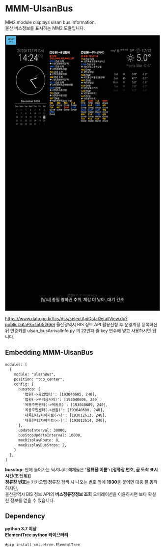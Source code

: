 # MMM-UlsanBus
MM2 module displays ulsan bus information.   
울산 버스정보를 표시하는 MM2 모듈입니다.

![Alt text](/ulsanBus.png)         

https://www.data.go.kr/tcs/dss/selectApiDataDetailView.do?publicDataPk=15052669
울산광역시 BIS 정보 API 활용신청 후 운영계정 등록하신 뒤 인증키를
ulsan_busArrivalInfo.py 의 22번째 줄 key 변수에 넣고 사용하시면 됩니다.

## Embedding MMM-UlsanBus
``` JS
modules: [
  {
    module: "ulsanBus",
    position: "top_center",
    config: {
      busstop: {
        '법원(->공업탑R)': [193040605, 240],
        '법원(->무거삼거리)': [193040606, 240],
        '옥동주민센터(->옥동초)': [193040609, 240],
        '옥동주민센터(->법원)': [193040608, 240],
        '대륙현대2차아파트(->)': [193012613, 240],
        '대륙현대2차아파트(<-)': [193012614, 240],
      },
      updateInterval: 30000,
      busStopUpdateInterval: 10000,
      maxDisplayRoute: 8,
      maxDisplayBusStops: 2,
    }
  },
]
```
   


**busstop:** 안에 들어가는 딕셔너리 객체들은 **'정류장 이름': [정류장 번호, 곧 도착 표시 시간(초 단위)]**   
**정류장 번호**는 카카오맵 정류장 검색 시 나오는 번호 앞에 **1930**을 붙이면 대충 잘 동작하지만,   
울산광역시 BIS 정보 API의 **버스정류장정보 조회** 오퍼레이션을 이용하시면 보다 확실한 정보를 얻을 수 있습니다.   
   
   
## Dependency

**python 3.7 이상**   
**ElementTree python 라이브러리**   
```
#pip install xml.etree.ElementTree
```

